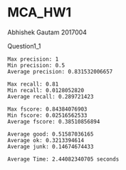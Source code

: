 # MCA_HW1
Abhishek Gautam 2017004

Question1_1

	Max precision: 1
	Min precision: 0.5
	Average precision: 0.831532006657

	Max recall: 0.81
	Min recall: 0.0128052820
	Average recall: 0.289721423

	Max fscore: 0.84384076903
	Min fscore: 0.02516562533
	Average fscore: 0.38510856894

	Average good: 0.51587036165
	Average ok: 0.3213394614
	Average junk: 0.14674674433

	Average Time: 2.44082340705 seconds

